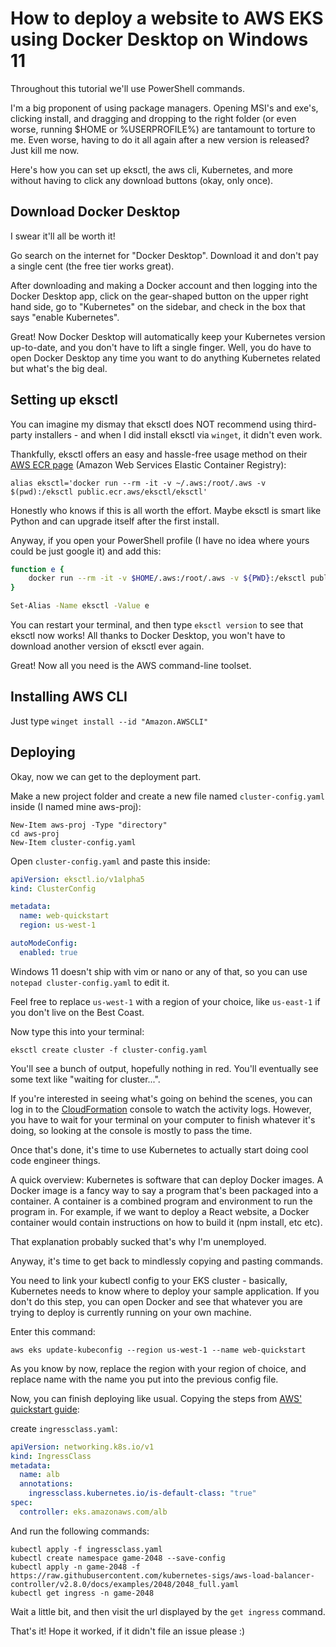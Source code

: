 # How to deploy a website to AWS EKS using Docker Desktop on Windows 11

Throughout this tutorial we'll use PowerShell commands.

I'm a big proponent of using package managers.  Opening MSI's and exe's, clicking install, and dragging and dropping to the right folder (or even worse, running $HOME or %USERPROFILE%) are tantamount to torture to me.  Even worse, having to do it all again after a new version is released?  Just kill me now. 

Here's how you can set up eksctl, the aws cli, Kubernetes, and more without having to click any download buttons (okay, only once).

## Download Docker Desktop

I swear it'll all be worth it! 

Go search on the internet for "Docker Desktop".  Download it and don't pay a single cent (the free tier works great).

After downloading and making a Docker account and then logging into the Docker Desktop app, click on the gear-shaped button on the upper right hand side, go to "Kubernetes" on the sidebar, and check in the box that says "enable Kubernetes". 

Great!  Now Docker Desktop will automatically keep your Kubernetes version up-to-date, and you don't have to lift a single finger.  Well, you do have to open Docker Desktop any time you want to do anything Kubernetes related but what's the big deal.

## Setting up eksctl

You can imagine my dismay that eksctl does NOT recommend using third-party installers - and when I did install eksctl via `winget`, it didn't even work.  

Thankfully, eksctl offers an easy and hassle-free usage method on their [AWS ECR page](https://gallery.ecr.aws/eksctl/eksctl) (Amazon Web Services Elastic Container Registry):

`alias eksctl='docker run --rm -it -v ~/.aws:/root/.aws -v $(pwd):/eksctl public.ecr.aws/eksctl/eksctl'`

Honestly who knows if this is all worth the effort.  Maybe eksctl is smart like Python and can upgrade itself after the first install.

Anyway, if you open your PowerShell profile (I have no idea where yours could be just google it) and add this:

``` bash
function e {
    docker run --rm -it -v $HOME/.aws:/root/.aws -v ${PWD}:/eksctl public.ecr.aws/eksctl/eksctl $args
}

Set-Alias -Name eksctl -Value e
```

You can restart your terminal, and then type `eksctl version` to see that eksctl now works! All thanks to Docker Desktop, you won't have to download another version of eksctl ever again.

Great!  Now all you need is the AWS command-line toolset.

## Installing AWS CLI

Just type `winget install --id "Amazon.AWSCLI"`

## Deploying

Okay, now we can get to the deployment part.

Make a new project folder and create a new file named `cluster-config.yaml` inside (I named mine aws-proj):

```
New-Item aws-proj -Type "directory"
cd aws-proj
New-Item cluster-config.yaml
```

Open `cluster-config.yaml` and paste this inside:

```yaml
apiVersion: eksctl.io/v1alpha5
kind: ClusterConfig

metadata:
  name: web-quickstart
  region: us-west-1

autoModeConfig:
  enabled: true
```

Windows 11 doesn't ship with vim or nano or any of that, so you can use `notepad cluster-config.yaml` to edit it.

Feel free to replace `us-west-1` with a region of your choice, like `us-east-1` if you don't live on the Best Coast.

Now type this into your terminal:

```
eksctl create cluster -f cluster-config.yaml
```

You'll see a bunch of output, hopefully nothing in red.  You'll eventually see some text like "waiting for cluster...".

If you're interested in seeing what's going on behind the scenes, you can log in to the [CloudFormation](console.aws.amazon.com/cloudformation) console to watch the activity logs.  However, you have to wait for your terminal on your computer to finish whatever it's doing, so looking at the console is mostly to pass the time.

Once that's done, it's time to use Kubernetes to actually start doing cool code engineer things.

A quick overview: Kubernetes is software that can deploy Docker images.  A Docker image is a fancy way to say a program that's been packaged into a container.  A container is a combined program and environment to run the program in.  For example, if we want to deploy a React website, a Docker container would contain instructions on how to build it (npm install, etc etc).

That explanation probably sucked that's why I'm unemployed.  

Anyway, it's time to get back to mindlessly copying and pasting commands.

You need to link your kubectl config to your EKS cluster - basically, Kubernetes needs to know where to deploy your sample application.  If you don't do this step, you can open Docker and see that whatever you are trying to deploy is currently running on your own machine.

Enter this command:

```
aws eks update-kubeconfig --region us-west-1 --name web-quickstart

```

As you know by now, replace the region with your region of choice, and replace name with the name you put into the previous config file.


Now, you can finish deploying like usual.  Copying the steps from [AWS' quickstart guide](https://docs.aws.amazon.com/eks/latest/userguide/quickstart.html):

create `ingressclass.yaml`:
```yaml
apiVersion: networking.k8s.io/v1
kind: IngressClass
metadata:
  name: alb
  annotations:
    ingressclass.kubernetes.io/is-default-class: "true"
spec:
  controller: eks.amazonaws.com/alb
```

And run the following commands:

```
kubectl apply -f ingressclass.yaml
kubectl create namespace game-2048 --save-config
kubectl apply -n game-2048 -f https://raw.githubusercontent.com/kubernetes-sigs/aws-load-balancer-controller/v2.8.0/docs/examples/2048/2048_full.yaml
kubectl get ingress -n game-2048
```

Wait a little bit, and then visit the url displayed by the `get ingress` command.

That's it!  Hope it worked, if it didn't file an issue please :)